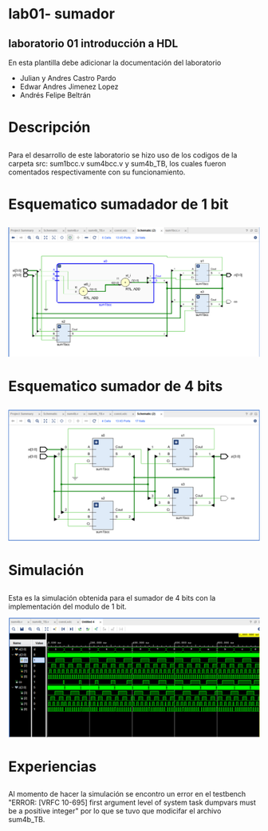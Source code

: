 # lab01- sumador 
## laboratorio 01 introducción a HDL

En esta plantilla debe adicionar la documentación del laboratorio

* Julian y Andres Castro Pardo
* Edwar Andres Jimenez Lopez
* Andrés Felipe Beltrán

# Descripción   <h2>
  Para el desarrollo de este laboratorio se hizo uso de los codigos de la carpeta src: sum1bcc.v sum4bcc.v y sum4b_TB, los cuales fueron comentados respectivamente con su funcionamiento.
  
# Esquematico sumadador de 1 bit  <h2> 
  
![Image of 1 bit adder schematic](https://github.com/unal-edigital1-2020-1/lab01-sumador-grupo-02/blob/master/Schematic_sim1b.PNG)

# Esquematico sumador de 4 bits <h2> 
  
![Image of 4 bit adder schematic](https://github.com/unal-edigital1-2020-1/lab01-sumador-grupo-02/blob/master/Schematic_sum4b.PNG)

# Simulación   <h2> 
  
Esta es la simulación obtenida para el sumador de 4 bits con la implementación del modulo de  1 bit.

![Image of 4 bit adder simulation](https://github.com/unal-edigital1-2020-1/lab01-sumador-grupo-02/blob/master/sim2.PNG)

# Experiencias  <h2> 
  
  Al momento de hacer la simulación se encontro un error en el testbench "ERROR: [VRFC 10-695] first argument level of system task dumpvars must be a positive integer" por lo que se tuvo que modicifar el archivo sum4b_TB.
